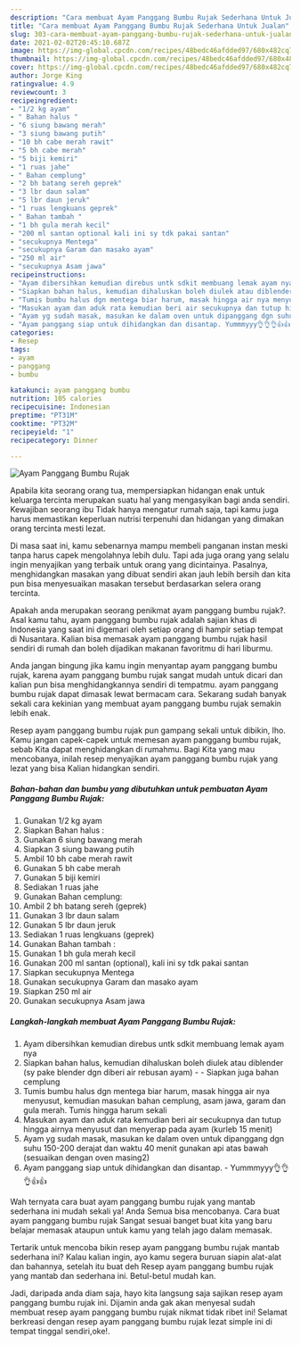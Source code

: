```yaml
---
description: "Cara membuat Ayam Panggang Bumbu Rujak Sederhana Untuk Jualan"
title: "Cara membuat Ayam Panggang Bumbu Rujak Sederhana Untuk Jualan"
slug: 303-cara-membuat-ayam-panggang-bumbu-rujak-sederhana-untuk-jualan
date: 2021-02-02T20:45:10.687Z
image: https://img-global.cpcdn.com/recipes/48bedc46afdded97/680x482cq70/ayam-panggang-bumbu-rujak-foto-resep-utama.jpg
thumbnail: https://img-global.cpcdn.com/recipes/48bedc46afdded97/680x482cq70/ayam-panggang-bumbu-rujak-foto-resep-utama.jpg
cover: https://img-global.cpcdn.com/recipes/48bedc46afdded97/680x482cq70/ayam-panggang-bumbu-rujak-foto-resep-utama.jpg
author: Jorge King
ratingvalue: 4.9
reviewcount: 3
recipeingredient:
- "1/2 kg ayam"
- " Bahan halus "
- "6 siung bawang merah"
- "3 siung bawang putih"
- "10 bh cabe merah rawit"
- "5 bh cabe merah"
- "5 biji kemiri"
- "1 ruas jahe"
- " Bahan cemplung"
- "2 bh batang sereh geprek"
- "3 lbr daun salam"
- "5 lbr daun jeruk"
- "1 ruas lengkuans geprek"
- " Bahan tambah "
- "1 bh gula merah kecil"
- "200 ml santan optional kali ini sy tdk pakai santan"
- "secukupnya Mentega"
- "secukupnya Garam dan masako ayam"
- "250 ml air"
- "secukupnya Asam jawa"
recipeinstructions:
- "Ayam dibersihkan kemudian direbus untk sdkit membuang lemak ayam nya"
- "Siapkan bahan halus, kemudian dihaluskan boleh diulek atau diblender (sy pake blender dgn diberi air rebusan ayam)  Siapkan juga bahan cemplung"
- "Tumis bumbu halus dgn mentega biar harum, masak hingga air nya menyusut, kemudian masukan bahan cemplung, asam jawa, garam dan gula merah. Tumis hingga harum sekali"
- "Masukan ayam dan aduk rata kemudian beri air secukupnya dan tutup hingga airnya menyusut dan menyerap pada ayam (kurleb 15 menit)"
- "Ayam yg sudah masak, masukan ke dalam oven untuk dipanggang dgn suhu 150-200 derajat dan waktu 40 menit gunakan api atas bawah (sesuaikan dengan oven masing2)"
- "Ayam panggang siap untuk dihidangkan dan disantap. Yummmyyy👌👌👌👍👍"
categories:
- Resep
tags:
- ayam
- panggang
- bumbu

katakunci: ayam panggang bumbu 
nutrition: 105 calories
recipecuisine: Indonesian
preptime: "PT31M"
cooktime: "PT32M"
recipeyield: "1"
recipecategory: Dinner

---
```



![Ayam Panggang Bumbu Rujak](https://img-global.cpcdn.com/recipes/48bedc46afdded97/680x482cq70/ayam-panggang-bumbu-rujak-foto-resep-utama.jpg)

Apabila kita seorang orang tua, mempersiapkan hidangan enak untuk keluarga tercinta merupakan suatu hal yang mengasyikan bagi anda sendiri. Kewajiban seorang ibu Tidak hanya mengatur rumah saja, tapi kamu juga harus memastikan keperluan nutrisi terpenuhi dan hidangan yang dimakan orang tercinta mesti lezat.

Di masa  saat ini, kamu sebenarnya mampu membeli panganan instan meski tanpa harus capek mengolahnya lebih dulu. Tapi ada juga orang yang selalu ingin menyajikan yang terbaik untuk orang yang dicintainya. Pasalnya, menghidangkan masakan yang dibuat sendiri akan jauh lebih bersih dan kita pun bisa menyesuaikan masakan tersebut berdasarkan selera orang tercinta. 



Apakah anda merupakan seorang penikmat ayam panggang bumbu rujak?. Asal kamu tahu, ayam panggang bumbu rujak adalah sajian khas di Indonesia yang saat ini digemari oleh setiap orang di hampir setiap tempat di Nusantara. Kalian bisa memasak ayam panggang bumbu rujak hasil sendiri di rumah dan boleh dijadikan makanan favoritmu di hari liburmu.

Anda jangan bingung jika kamu ingin menyantap ayam panggang bumbu rujak, karena ayam panggang bumbu rujak sangat mudah untuk dicari dan kalian pun bisa menghidangkannya sendiri di tempatmu. ayam panggang bumbu rujak dapat dimasak lewat bermacam cara. Sekarang sudah banyak sekali cara kekinian yang membuat ayam panggang bumbu rujak semakin lebih enak.

Resep ayam panggang bumbu rujak pun gampang sekali untuk dibikin, lho. Kamu jangan capek-capek untuk memesan ayam panggang bumbu rujak, sebab Kita dapat menghidangkan di rumahmu. Bagi Kita yang mau mencobanya, inilah resep menyajikan ayam panggang bumbu rujak yang lezat yang bisa Kalian hidangkan sendiri.

<!--inarticleads1-->

##### Bahan-bahan dan bumbu yang dibutuhkan untuk pembuatan Ayam Panggang Bumbu Rujak:

1. Gunakan 1/2 kg ayam
1. Siapkan  Bahan halus :
1. Gunakan 6 siung bawang merah
1. Siapkan 3 siung bawang putih
1. Ambil 10 bh cabe merah rawit
1. Gunakan 5 bh cabe merah
1. Gunakan 5 biji kemiri
1. Sediakan 1 ruas jahe
1. Gunakan  Bahan cemplung:
1. Ambil 2 bh batang sereh (geprek)
1. Gunakan 3 lbr daun salam
1. Gunakan 5 lbr daun jeruk
1. Sediakan 1 ruas lengkuans (geprek)
1. Gunakan  Bahan tambah :
1. Gunakan 1 bh gula merah kecil
1. Gunakan 200 ml santan (optional), kali ini sy tdk pakai santan
1. Siapkan secukupnya Mentega
1. Gunakan secukupnya Garam dan masako ayam
1. Siapkan 250 ml air
1. Gunakan secukupnya Asam jawa




<!--inarticleads2-->

##### Langkah-langkah membuat Ayam Panggang Bumbu Rujak:

1. Ayam dibersihkan kemudian direbus untk sdkit membuang lemak ayam nya
1. Siapkan bahan halus, kemudian dihaluskan boleh diulek atau diblender (sy pake blender dgn diberi air rebusan ayam) -  - Siapkan juga bahan cemplung
1. Tumis bumbu halus dgn mentega biar harum, masak hingga air nya menyusut, kemudian masukan bahan cemplung, asam jawa, garam dan gula merah. Tumis hingga harum sekali
1. Masukan ayam dan aduk rata kemudian beri air secukupnya dan tutup hingga airnya menyusut dan menyerap pada ayam (kurleb 15 menit)
1. Ayam yg sudah masak, masukan ke dalam oven untuk dipanggang dgn suhu 150-200 derajat dan waktu 40 menit gunakan api atas bawah (sesuaikan dengan oven masing2)
1. Ayam panggang siap untuk dihidangkan dan disantap. - Yummmyyy👌👌👌👍👍




Wah ternyata cara buat ayam panggang bumbu rujak yang mantab sederhana ini mudah sekali ya! Anda Semua bisa mencobanya. Cara buat ayam panggang bumbu rujak Sangat sesuai banget buat kita yang baru belajar memasak ataupun untuk kamu yang telah jago dalam memasak.

Tertarik untuk mencoba bikin resep ayam panggang bumbu rujak mantab sederhana ini? Kalau kalian ingin, ayo kamu segera buruan siapin alat-alat dan bahannya, setelah itu buat deh Resep ayam panggang bumbu rujak yang mantab dan sederhana ini. Betul-betul mudah kan. 

Jadi, daripada anda diam saja, hayo kita langsung saja sajikan resep ayam panggang bumbu rujak ini. Dijamin anda gak akan menyesal sudah membuat resep ayam panggang bumbu rujak nikmat tidak ribet ini! Selamat berkreasi dengan resep ayam panggang bumbu rujak lezat simple ini di tempat tinggal sendiri,oke!.

